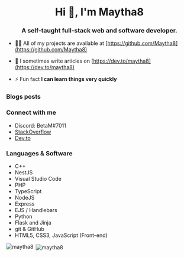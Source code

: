 <h1 align="center">Hi 👋, I'm Maytha8</h1>
<h3 align="center">A self-taught full-stack web and software developer.</h3>

- 👨‍💻 All of my projects are available at [https://github.com/Maytha8](https://github.com/Maytha8)

- 📝 I sometimes write articles on [https://dev.to/maytha8](https://dev.to/maytha8)

- ⚡ Fun fact **I can learn things very quickly**

### Blogs posts
<!-- BLOG-POST-LIST:START -->
<!-- BLOG-POST-LIST:END -->

### Connect with me
- Discord: BetaM\#7011
- [StackOverflow](https://stackoverflow.com/users/9416618)
- [Dev.to](https://dev.to/maytha8)

### Languages & Software
- C++
- NestJS
- Visual Studio Code
- PHP
- TypeScript
- NodeJS
- Express
- EJS / Handlebars
- Python
- Flask and Jinja
- git & GitHub
- HTML5, CSS3, JavaScript (Front-end)

<p><img align="left" src="https://github-readme-stats.vercel.app/api/top-langs?username=maytha8&show_icons=true&locale=en&layout=compact&theme=dark&hide_border=true" alt="maytha8" /></p>

<p>&nbsp;<img align="center" src="https://github-readme-stats.vercel.app/api?username=maytha8&show_icons=true&locale=en&theme=dark&hide_border=true" alt="maytha8" /></p>

